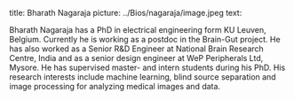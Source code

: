 title: Bharath Nagaraja
picture: ../Bios/nagaraja/image.jpeg
text: 

Bharath Nagaraja has a PhD in electrical engineering form KU Leuven, Belgium. 
Currently he is working as a postdoc in the Brain-Gut project. He has 
also worked as a Senior R\&D Engineer at National Brain Research Centre, India and as a senior design engineer at WeP Peripherals Ltd, Mysore. He 
has supervised master- and intern students during his PhD. His 
research interests include machine learning, blind source separation and 
image processing for analyzing medical images and data.
